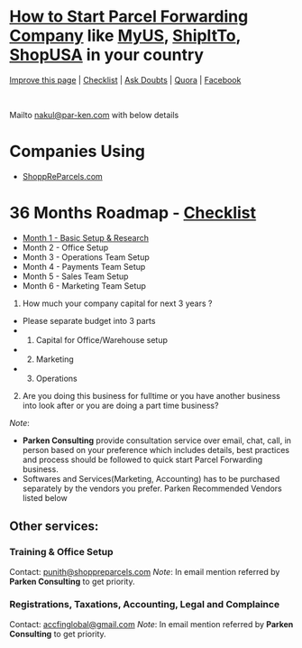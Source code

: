 # [How to Start Parcel Forwarding Company](https://www.parkenconsulting.com/guide/how-to-start-parcel-forwarding-company-like-myus-or-ship-it-to-or-shop-usa) like [MyUS](https://www.myus.com/), [ShipItTo](https://www.shipito.com/en/), [ShopUSA](https://www.shopusa.com/) in your country

[Improve this page](https://github.com/Parken-Consulting/parkenconsulting.com/edit/master/docs/guide/how-to-start-parcel-forwarding-company-like-myus-or-ship-it-to-or-shop-usa/README.md) | [Checklist](http://checkli.com/s/5e16cc7495532) | [Ask Doubts](https://github.com/Parken-Consulting/parkenconsulting.com/issues) | [Quora](https://www.quora.com/unanswered/How-do-I-start-a-parcel-forwarding-company-like-MyUS-ShipItTo-and-ShopUSA-in-my-country) | [Facebook](https://www.facebook.com/pg/parkenconsulting/services/?service_id=2727864827252036)

<br>
<social-share
  :networks="['twitter', 'facebook']"
  :tags="['ParcelForwarding', 'GoGlobal', 'ParkenConsulting', 'MyUS']"
/>

Mailto [nakul@par-ken.com](mailto:nakul@par-ken.com) with below details

# Companies Using

- [ShoppReParcels.com](https://shoppreparcels.com)

# 36 Months Roadmap - [Checklist](http://checkli.com/s/5e16cc7495532) 

- [Month 1 - Basic Setup & Research](https://www.parkenconsulting.com/guide/how-to-start-parcel-forwarding-company-like-myus-or-ship-it-to-or-shop-usa/first-year/month-1-basic-research.html)
- Month 2 - Office Setup
- Month 3 - Operations Team Setup
- Month 4 - Payments Team Setup
- Month 5 - Sales Team Setup
- Month 6 - Marketing Team Setup



1. How much your company capital for next 3 years ?
  - Please separate budget into 3 parts 
  - 1. Capital for Office/Warehouse setup
  - 2. Marketing
  - 3. Operations
2. Are you doing this business for fulltime or you have another business into look after or you are doing a part time business?

_Note_: 
- **Parken Consulting** provide consultation service over email, chat, call, in person based on your preference which includes details, best practices and process should be followed to quick start Parcel Forwarding business. 
- Softwares and Services(Marketing, Accounting) has to be purchased separately by the vendors you prefer. Parken Recommended Vendors listed below


## Other services:

### Training & Office Setup

Contact: [punith@shoppreparcels.com](mailto:punith@shoppreparcels.com)
_Note_: In email mention referred by **Parken Consulting** to get priority.

### Registrations, Taxations, Accounting, Legal and Complaince

Contact: [accfinglobal@gmail.com](mailto:accfinglobal@gmail.com)
_Note_: In email mention referred by **Parken Consulting** to get priority.
